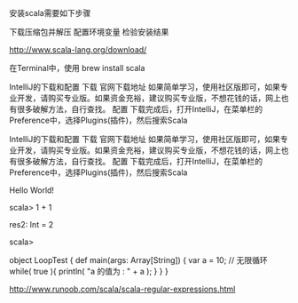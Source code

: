 安装scala需要如下步骤

下载压缩包并解压
配置环境变量
检验安装结果

http://www.scala-lang.org/download/

在Terminal中，使用
brew install scala

IntelliJ的下载和配置
下载
官网下载地址
如果简单学习，使用社区版即可，如果专业开发，请购买专业版。如果资金充裕，建议购买专业版，不想花钱的话，网上也有很多破解方法，自行查找。
配置
下载完成后，打开IntelliJ，在菜单栏的Preference中，选择Plugins(插件)，然后搜索Scala


IntelliJ的下载和配置
下载
官网下载地址
如果简单学习，使用社区版即可，如果专业开发，请购买专业版。如果资金充裕，建议购买专业版，不想花钱的话，网上也有很多破解方法，自行查找。
配置
下载完成后，打开IntelliJ，在菜单栏的Preference中，选择Plugins(插件)，然后搜索Scala

Hello World!

scala> 1 + 1

res2: Int = 2

scala> 


object LoopTest {
    def main(args: Array[String]) {
      var a = 10;
      // 无限循环
      while( true ){
        println( "a 的值为 : " + a );
      }
  }
}





http://www.runoob.com/scala/scala-regular-expressions.html









